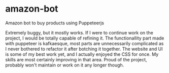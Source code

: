 # amazon-bot
Amazon bot to buy products using Puppeteerjs

Extremely buggy, but it mostly works. If I were to continue work on the project, I would be totally capable of refining it. 
The functionallity part made with puppeteer is kafkaesque, most parts are unnecessarily complicated as I never bothered to refactor it after botching it together.
The website and UI is some of my best work yet, and I actually enjoyed the CSS for once. My skills are most certainly improving in that area.
Proud of the project, probably won't maintain or work on it any longer though.
